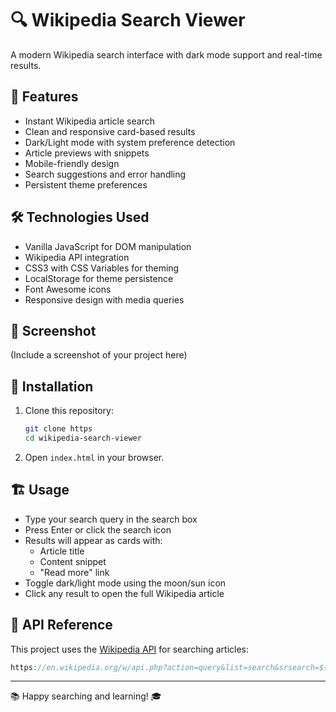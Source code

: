 # 🔍 Wikipedia Search Viewer

A modern Wikipedia search interface with dark mode support and real-time results.

## 🚀 Features
- Instant Wikipedia article search
- Clean and responsive card-based results
- Dark/Light mode with system preference detection
- Article previews with snippets
- Mobile-friendly design
- Search suggestions and error handling
- Persistent theme preferences

## 🛠️ Technologies Used
- Vanilla JavaScript for DOM manipulation
- Wikipedia API integration
- CSS3 with CSS Variables for theming
- LocalStorage for theme persistence
- Font Awesome icons
- Responsive design with media queries

## 📸 Screenshot
(Include a screenshot of your project here)

## 🔧 Installation
1. Clone this repository:
   ```bash
   git clone https
   cd wikipedia-search-viewer
   ```
2. Open `index.html` in your browser.

## 🏗️ Usage
- Type your search query in the search box
- Press Enter or click the search icon
- Results will appear as cards with:
  - Article title
  - Content snippet
  - "Read more" link
- Toggle dark/light mode using the moon/sun icon
- Click any result to open the full Wikipedia article

## 🔌 API Reference
This project uses the [Wikipedia API](https://www.mediawiki.org/wiki/API:Main_page) for searching articles:
```javascript
https://en.wikipedia.org/w/api.php?action=query&list=search&srsearch=${searchTerm}&format=json&origin=*
```

---

📚 Happy searching and learning! 🎓